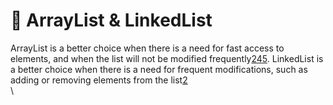 # 🍡 ArrayList & LinkedList

ArrayList is a better choice when there is a need for fast access to elements, and when the list will not be modified frequently[2](https://www.scaler.com/topics/arraylist-vs-linkedlist/)[4](https://www.tutorialspoint.com/differences-between-arraylist-and-linkedlist-in-java)[5](https://www.baeldung.com/java-arraylist-linkedlist). LinkedList is a better choice when there is a need for frequent modifications, such as adding or removing elements from the list[2](https://www.scaler.com/topics/arraylist-vs-linkedlist/)\
\
